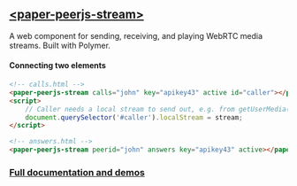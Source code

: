 
## [&lt;paper-peerjs-stream&gt;](http://mccxiv.github.io/paper-peerjs-stream/paper-peerjs-stream/)
A web component for sending, receiving, and playing WebRTC media streams. Built with Polymer.

#### Connecting two elements
```html
<!-- calls.html -->
<paper-peerjs-stream calls="john" key="apikey43" active id="caller"></paper-peerjs-stream>
<script>
	// Caller needs a local stream to send out, e.g. from getUserMedia()
	document.querySelector('#caller').localStream = stream;
</script>
```

```html
<!-- answers.html -->
<paper-peerjs-stream peerid="john" answers key="apikey43" active></paper-peerjs-stream>
```

### [Full documentation and demos](http://mccxiv.github.io/paper-peerjs-stream/paper-peerjs-stream/)